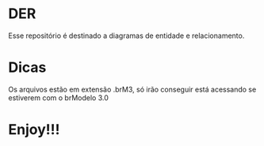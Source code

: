 # DER

Esse repositório é destinado a diagramas de entidade e relacionamento.

# Dicas

Os arquivos estão em extensão .brM3, só irão conseguir está acessando se estiverem com o brModelo 3.0

# Enjoy!!!
